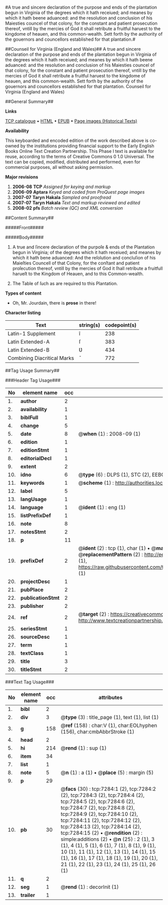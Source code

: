 #A true and sincere declaration of the purpose and ends of the plantation begun in Virginia of the degrees which it hath receiued; and meanes by which it hath beene aduanced: and the resolution and conclusion of his Maiesties councel of that colony, for the constant and patient prosecution thereof, vntill by the mercies of God it shall retribute a fruitful haruest to the kingdome of heauen, and this common-wealth. Sett forth by the authority of the gouernors and councellors established for that plantation.#

##Counseil for Virginia (England and Wales)##
A true and sincere declaration of the purpose and ends of the plantation begun in Virginia of the degrees which it hath receiued; and meanes by which it hath beene aduanced: and the resolution and conclusion of his Maiesties councel of that colony, for the constant and patient prosecution thereof, vntill by the mercies of God it shall retribute a fruitful haruest to the kingdome of heauen, and this common-wealth. Sett forth by the authority of the gouernors and councellors established for that plantation.
Counseil for Virginia (England and Wales)

##General Summary##

**Links**

[TCP catalogue](http://www.ota.ox.ac.uk/tcp/)  • 
[HTML](http://tei.it.ox.ac.uk/tcp/Texts-HTML/free/A14/A14514.html)  • 
[EPUB](http://tei.it.ox.ac.uk/tcp/Texts-EPUB/free/A14/A14514.epub) • 
[Page images (Historical Texts)](https://data.historicaltexts.jisc.ac.uk/view?pubId=eebo-99842616e&pageId=eebo-99842616e-7284-1)

**Availability**

This keyboarded and encoded edition of the
	       work described above is co-owned by the institutions
	       providing financial support to the Early English Books
	       Online Text Creation Partnership. This Phase I text is
	       available for reuse, according to the terms of Creative
	       Commons 0 1.0 Universal. The text can be copied,
	       modified, distributed and performed, even for
	       commercial purposes, all without asking permission.

**Major revisions**

1. __2006-08__ __TCP__ *Assigned for keying and markup*
1. __2006-09__ __Aptara__ *Keyed and coded from ProQuest page images*
1. __2007-07__ __Taryn Hakala__ *Sampled and proofread*
1. __2007-07__ __Taryn Hakala__ *Text and markup reviewed and edited*
1. __2008-02__ __pfs__ *Batch review (QC) and XML conversion*

##Content Summary##

#####Front#####

#####Body#####

1. A true and ſincere declaration
of the purpoſe & ends of the Plantation begun
in Virginia; of the degrees which it hath
receiued; and meanes by which it hath
bene aduanced: And the reſolution and
concluſion of his Maieſties Councell of that
Colony, for the conſtant and patient proſecution
thereof, vntill by the mercies of
God it ſhall retribute a fruitfull harueſt to
the Kingdom of Heauen, and to this Common-wealth.

1. The Table of ſuch as are required
to this Plantation.

**Types of content**

  * Oh, Mr. Jourdain, there is **prose** in there!

**Character listing**


|Text|string(s)|codepoint(s)|
|---|---|---|
|Latin-1 Supplement|î|238|
|Latin Extended-A|ſ|383|
|Latin Extended-B|Ʋ|434|
|Combining             Diacritical Marks|̄|772|

##Tag Usage Summary##

###Header Tag Usage###

|No|element name|occ|attributes|
|---|---|---|---|
|1.|__author__|2||
|2.|__availability__|1||
|3.|__biblFull__|1||
|4.|__change__|5||
|5.|__date__|8| @__when__ (1) : 2008-09 (1)|
|6.|__edition__|1||
|7.|__editionStmt__|1||
|8.|__editorialDecl__|1||
|9.|__extent__|2||
|10.|__idno__|6| @__type__ (6) : DLPS (1), STC (2), EEBO-CITATION (1), PROQUEST (1), VID (1)|
|11.|__keywords__|1| @__scheme__ (1) : http://authorities.loc.gov/ (1)|
|12.|__label__|5||
|13.|__langUsage__|1||
|14.|__language__|1| @__ident__ (1) : eng (1)|
|15.|__listPrefixDef__|1||
|16.|__note__|8||
|17.|__notesStmt__|2||
|18.|__p__|11||
|19.|__prefixDef__|2| @__ident__ (2) : tcp (1), char (1)  •  @__matchPattern__ (2) : ([0-9\-]+):([0-9IVX]+) (1), (.+) (1)  •  @__replacementPattern__ (2) : http://eebo.chadwyck.com/downloadtiff?vid=$1&page=$2 (1), https://raw.githubusercontent.com/textcreationpartnership/Texts/master/tcpchars.xml#$1 (1)|
|20.|__projectDesc__|1||
|21.|__pubPlace__|2||
|22.|__publicationStmt__|2||
|23.|__publisher__|2||
|24.|__ref__|2| @__target__ (2) : https://creativecommons.org/publicdomain/zero/1.0/ (1), http://www.textcreationpartnership.org/docs/. (1)|
|25.|__seriesStmt__|1||
|26.|__sourceDesc__|1||
|27.|__term__|1||
|28.|__textClass__|1||
|29.|__title__|3||
|30.|__titleStmt__|2||


###Text Tag Usage###

|No|element name|occ|attributes|
|---|---|---|---|
|1.|__bibl__|2||
|2.|__div__|3| @__type__ (3) : title_page (1), text (1), list (1)|
|3.|__g__|158| @__ref__ (158) : char:V (1), char:EOLhyphen (156), char:cmbAbbrStroke (1)|
|4.|__head__|2||
|5.|__hi__|214| @__rend__ (1) : sup (1)|
|6.|__item__|34||
|7.|__list__|1||
|8.|__note__|5| @__n__ (1) : a (1)  •  @__place__ (5) : margin (5)|
|9.|__p__|29||
|10.|__pb__|30| @__facs__ (30) : tcp:7284:1 (2), tcp:7284:2 (2), tcp:7284:3 (2), tcp:7284:4 (2), tcp:7284:5 (2), tcp:7284:6 (2), tcp:7284:7 (2), tcp:7284:8 (2), tcp:7284:9 (2), tcp:7284:10 (2), tcp:7284:11 (2), tcp:7284:12 (2), tcp:7284:13 (2), tcp:7284:14 (2), tcp:7284:15 (2)  •  @__rendition__ (2) : simple:additions (2)  •  @__n__ (25) : 2 (1), 3 (1), 4 (1), 5 (1), 6 (1), 7 (1), 8 (1), 9 (1), 10 (1), 11 (1), 12 (1), 13 (1), 14 (1), 15 (1), 16 (1), 17 (1), 18 (1), 19 (1), 20 (1), 21 (1), 22 (1), 23 (1), 24 (1), 25 (1), 26 (1)|
|11.|__q__|2||
|12.|__seg__|1| @__rend__ (1) : decorInit (1)|
|13.|__trailer__|1||
